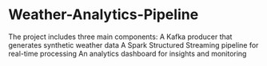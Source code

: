# Weather-Analytics-Pipeline
The project includes three main components:  A Kafka producer that generates synthetic weather data A Spark Structured Streaming pipeline for real-time processing An analytics dashboard for insights and monitoring
